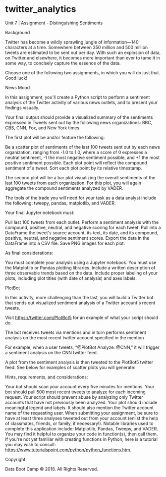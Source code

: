 # twitter_analytics

Unit 7 | Assignment - Distinguishing Sentiments


Background

Twitter has become a wildly sprawling jungle of information—140 characters at a time. Somewhere between 350 million and 500 million tweets are estimated to be sent out per day. With such an explosion of data, on Twitter and elsewhere, it becomes more important than ever to tame it in some way, to concisely capture the essence of the data.

Choose one of the following two assignments, in which you will do just that. Good luck!


News Mood

In this assignment, you'll create a Python script to perform a sentiment analysis of the Twitter activity of various news outlets, and to present your findings visually.

Your final output should provide a visualized summary of the sentiments expressed in Tweets sent out by the following news organizations: BBC, CBS, CNN, Fox, and New York times.





The first plot will be and/or feature the following:


Be a scatter plot of sentiments of the last 100 tweets sent out by each news organization, ranging from -1.0 to 1.0, where a score of 0 expresses a neutral sentiment, -1 the most negative sentiment possible, and +1 the most positive sentiment possible.
Each plot point will reflect the compound sentiment of a tweet.
Sort each plot point by its relative timestamp.


The second plot will be a bar plot visualizing the overall sentiments of the last 100 tweets from each organization. For this plot, you will again aggregate the compound sentiments analyzed by VADER.

The tools of the trade you will need for your task as a data analyst include the following: tweepy, pandas, matplotlib, and VADER.

Your final Jupyter notebook must:


Pull last 100 tweets from each outlet.
Perform a sentiment analysis with the compound, positive, neutral, and negative scoring for each tweet.
Pull into a DataFrame the tweet's source account, its text, its date, and its compound, positive, neutral, and negative sentiment scores.
Export the data in the DataFrame into a CSV file.
Save PNG images for each plot.


As final considerations:


You must complete your analysis using a Jupyter notebook.
You must use the Matplotlib or Pandas plotting libraries.
Include a written description of three observable trends based on the data.
Include proper labeling of your plots, including plot titles (with date of analysis) and axes labels.



PlotBot

In this activity, more challenging than the last, you will build a Twitter bot that sends out visualized sentiment analysis of a Twitter account's recent tweets.

Visit https://twitter.com/PlotBot5 for an example of what your script should do.

The bot receives tweets via mentions and in turn performs sentiment analysis on the most recent twitter account specified in the mention

For example, when a user tweets, "@PlotBot Analyze: @CNN," it will trigger a sentiment analysis on the CNN twitter feed.

A plot from the sentiment analysis is then tweeted to the PlotBot5 twitter feed. See below for examples of scatter plots you will generate:





Hints, requirements, and considerations:


Your bot should scan your account every five minutes for mentions.
Your bot should pull 500 most recent tweets to analyze for each incoming request.
Your script should prevent abuse by analyzing only Twitter accounts that have not previously been analyzed.
Your plot should include meaningful legend and labels.
It should also mention the Twitter account name of the requesting user.
When submitting your assignment, be sure to have at least three analyses tweeted out from your account (enlist the help of classmates, friends, or family, if necessary!).
Notable libraries used to complete this application include: Matplotlib, Pandas, Tweepy, and VADER.
You may find it helpful to organize your code in function(s), then call them.
If you're not yet familiar with creating functions in Python, here is a tutorial you may wish to consult: https://www.tutorialspoint.com/python/python_functions.htm.



Copyright

Data Boot Camp © 2018. All Rights Reserved.
